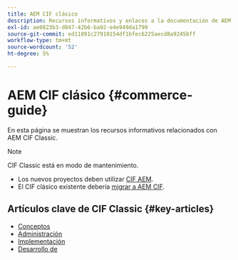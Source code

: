 ```yaml
---
title: AEM CIF clásico
description: Recursos informativos y enlaces a la documentación de AEM CIF Classic
exl-id: ae0823b3-d847-42b6-ba92-e4e949da1799
source-git-commit: ed11891c27910154df1bfec6225aecd8a9245bff
workflow-type: tm+mt
source-wordcount: '52'
ht-degree: 5%

---
```


# AEM CIF clásico {#commerce-guide}

En esta página se muestran los recursos informativos relacionados con AEM CIF Classic.

>[!NOTE]
>
>CIF Classic está en modo de mantenimiento.
>
>* Los nuevos proyectos deben utilizar [CIF AEM](/help/commerce/home.md).
>* El CIF clásico existente debería [migrar a AEM CIF](/help/commerce/cif/migration.md).
>


## Artículos clave de CIF Classic {#key-articles}

* [Conceptos ](administering/concepts.md)
* [Administración](administering/generic.md)
* [Implementación](deploying/ecommerce.md)
* [Desarrollo de](developing/ecommerce.md)
